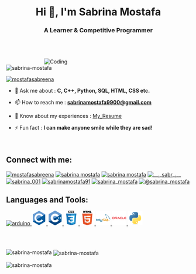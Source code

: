 <h1 align="center">Hi 👋, I'm Sabrina Mostafa</h1>
<h3 align="center">A Learner & Competitive Programmer</h3><br/><br/><br/>

<img align="right" alt="Coding" width="400" src="https://c.tenor.com/qESSXMw7uw0AAAAC/muslim-smiling.gif">

<p align="left"> <img src="https://komarev.com/ghpvc/?username=sabrina-mostafa&label=Profile%20views&color=0e75b6&style=flat" alt="sabrina-mostafa" /> </p>

<p align="left"> <a href="https://twitter.com/mostafasabreena" target="blank"><img src="https://img.shields.io/twitter/follow/mostafasabreena?logo=twitter&style=for-the-badge" alt="mostafasabreena" /></a> </p>

- 💬 Ask me about : **C, C++, Python, SQL, HTML, CSS etc.**

- 📫 How to reach me : **sabrinamostafa9900@gmail.com**

- 📄 Know about my experiences : [My_Resume](https://drive.google.com/file/d/11YXhMj0BeTJOh-yODBFxA9zjystu3C3w/view?usp=sharing)

- ⚡ Fun fact : **I can make anyone smile while they are sad!**

<br/>
<h2 align="left">Connect with me:</h2>
<p align="left">
<a href="https://twitter.com/mostafasabreena" target="blank"><img align="center" src="https://raw.githubusercontent.com/rahuldkjain/github-profile-readme-generator/master/src/images/icons/Social/twitter.svg" alt="mostafasabreena" height="30" width="40" /></a>
<a href="https://linkedin.com/in/sabrina mostafa" target="blank"><img align="center" src="https://raw.githubusercontent.com/rahuldkjain/github-profile-readme-generator/master/src/images/icons/Social/linked-in-alt.svg" alt="sabrina mostafa" height="30" width="40" /></a>
<a href="https://fb.com/sabrina mostafa" target="blank"><img align="center" src="https://raw.githubusercontent.com/rahuldkjain/github-profile-readme-generator/master/src/images/icons/Social/facebook.svg" alt="sabrina mostafa" height="30" width="40" /></a>
<a href="https://instagram.com/__._sabr_.__" target="blank"><img align="center" src="https://raw.githubusercontent.com/rahuldkjain/github-profile-readme-generator/master/src/images/icons/Social/instagram.svg" alt="__._sabr_.__" height="30" width="40" /></a>
<a href="https://www.codechef.com/users/sabrina_001" target="blank"><img align="center" src="https://img.icons8.com/fluency/344/codechef.png" alt="sabrina_001" height="35" width="40" /></a>
<a href="https://www.hackerrank.com/sabrinamostafa91" target="blank"><img align="center" src="https://raw.githubusercontent.com/rahuldkjain/github-profile-readme-generator/master/src/images/icons/Social/hackerrank.svg" alt="sabrinamostafa91" height="30" width="40" /></a>
<a href="https://codeforces.com/profile/sabrina_mostafa" target="blank"><img align="center" src="https://raw.githubusercontent.com/rahuldkjain/github-profile-readme-generator/master/src/images/icons/Social/codeforces.svg" alt="sabrina_mostafa" height="30" width="35" /></a>
<a href="https://www.hackerearth.com/@sabrina_mostafa" target="blank"><img align="center" src="https://upload.wikimedia.org/wikipedia/commons/e/e8/HackerEarth_logo.png" alt="@sabrina_mostafa" height="30" width="34" /></a>
</p>

<h2 align="left">Languages and Tools:</h2>
<p align="left"> <a href="https://www.arduino.cc/" target="_blank" rel="noreferrer"> <img src="https://cdn.worldvectorlogo.com/logos/arduino-1.svg" alt="arduino" width="40" height="40"/> </a> <a href="https://www.cprogramming.com/" target="_blank" rel="noreferrer"> <img src="https://raw.githubusercontent.com/devicons/devicon/master/icons/c/c-original.svg" alt="c" width="40" height="40"/> </a> <a href="https://www.w3schools.com/cpp/" target="_blank" rel="noreferrer"> <img src="https://raw.githubusercontent.com/devicons/devicon/master/icons/cplusplus/cplusplus-original.svg" alt="cplusplus" width="40" height="40"/> </a> <a href="https://www.w3schools.com/css/" target="_blank" rel="noreferrer"> <img src="https://raw.githubusercontent.com/devicons/devicon/master/icons/css3/css3-original-wordmark.svg" alt="css3" width="40" height="40"/> </a> <a href="https://www.w3.org/html/" target="_blank" rel="noreferrer"> <img src="https://raw.githubusercontent.com/devicons/devicon/master/icons/html5/html5-original-wordmark.svg" alt="html5" width="40" height="40"/> </a> <a href="https://www.mysql.com/" target="_blank" rel="noreferrer"> <img src="https://raw.githubusercontent.com/devicons/devicon/master/icons/mysql/mysql-original-wordmark.svg" alt="mysql" width="40" height="40"/> </a> <a href="https://www.oracle.com/" target="_blank" rel="noreferrer"> <img src="https://raw.githubusercontent.com/devicons/devicon/master/icons/oracle/oracle-original.svg" alt="oracle" width="40" height="40"/> </a> <a href="https://www.python.org" target="_blank" rel="noreferrer"> <img src="https://raw.githubusercontent.com/devicons/devicon/master/icons/python/python-original.svg" alt="python" width="40" height="40"/> </a> </p>
<br/><br/>

<p><img align="left" src="https://github-readme-stats.vercel.app/api/top-langs?username=sabrina-mostafa&show_icons=true&locale=en&layout=compact" alt="sabrina-mostafa" /></p>

<p>&nbsp;<img align="center" src="https://github-readme-stats.vercel.app/api?username=sabrina-mostafa&show_icons=true&locale=en" alt="sabrina-mostafa" /></p>

<p><img align="center" src="https://github-readme-streak-stats.herokuapp.com/?user=sabrina-mostafa&" alt="sabrina-mostafa" /></p>

